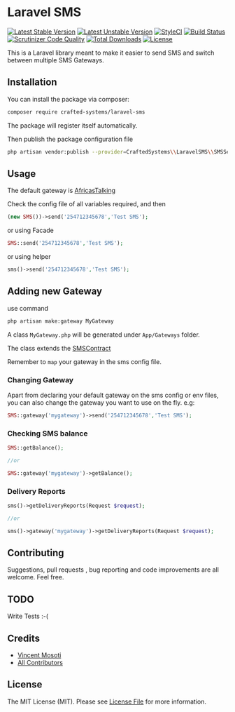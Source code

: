 # Laravel SMS

[![Latest Stable Version](https://poser.pugx.org/crafted-systems/laravel-sms/v/stable)](https://packagist.org/packages/crafted-systems/laravel-sms)
[![Latest Unstable Version](https://poser.pugx.org/crafted-systems/laravel-sms/v/unstable)](https://packagist.org/packages/crafted-systems/laravel-sms)
[![StyleCI](https://github.styleci.io/repos/107381762/shield?branch=master)](https://github.styleci.io/repos/107381762)
[![Build Status](https://travis-ci.org/crafted-systems/laravel-sms.svg?branch=master)](https://travis-ci.org/crafted-systems/laravel-sms)
[![Scrutinizer Code Quality](https://scrutinizer-ci.com/g/crafted-systems/laravel-sms/badges/quality-score.png?b=master)](https://scrutinizer-ci.com/g/crafted-systems/laravel-sms/?branch=master)
[![Total Downloads](https://poser.pugx.org/crafted-systems/laravel-sms/downloads)](https://packagist.org/packages/crafted-systems/laravel-sms)
[![License](https://poser.pugx.org/crafted-systems/laravel-sms/license)](https://packagist.org/packages/crafted-systems/laravel-sms)


This is a Laravel library meant to make it easier to send SMS and switch between multiple SMS Gateways.

## Installation

You can install the package via composer:

``` bash
composer require crafted-systems/laravel-sms
```
The package will register itself automatically.

Then publish the package configuration file

```bash
php artisan vendor:publish --provider=CraftedSystems\\LaravelSMS\\SMSServiceProvider
```

## Usage

The default gateway is [AfricasTalking](https://africastalking.com/)

Check the config file of all variables required, and then

```php
(new SMS())->send('254712345678','Test SMS');
```
or using Facade

```php
SMS::send('254712345678','Test SMS');
```

or using helper

```php
sms()->send('254712345678','Test SMS');
```

## Adding new Gateway

use command 
```bash
php artisan make:gateway MyGateway
```

A class `MyGateway.php` will be generated under `App/Gateways` folder.

The class extends the [SMSContract](https://github.com/crafted-systems/laravel-sms/blob/master/src/Contracts/SMSContract.php)

Remember to `map` your gateway in the sms config file.

### Changing Gateway

Apart from declaring your default gateway on the sms config or env files, you can also change the gateway you want to use on the fly. e.g: 

```php
SMS::gateway('mygateway')->send('254712345678','Test SMS');
```

### Checking SMS balance

```php
SMS::getBalance();

//or

SMS::gateway('mygateway')->getBalance();

```
### Delivery Reports
```php
sms()->getDeliveryReports(Request $request);

//or

sms()->gateway('mygateway')->getDeliveryReports(Request $request);
```

## Contributing

Suggestions, pull requests , bug reporting and code improvements are all welcome. Feel free.

## TODO

Write Tests :-(

## Credits

- [Vincent Mosoti](https://github.com/vmosoti)
- [All Contributors](../../contributors)

## License

The MIT License (MIT). Please see [License File](LICENSE) for more information.
